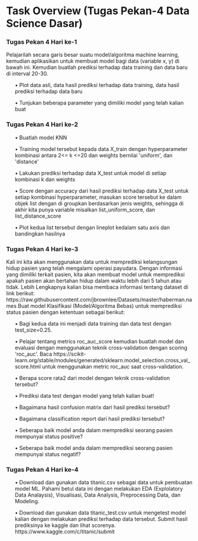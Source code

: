 # Task Overview (Tugas Pekan-4 Data Science Dasar)

<h3>Tugas Pekan 4 Hari ke-1</h3>
    Pelajarilah secara garis besar suatu model/algoritma machine learning, kemudian aplikasikan untuk membuat model bagi data (variable x, y) di bawah ini. Kemudian buatlah prediksi terhadap data training dan data baru di interval 20-30.
      <ol>• Plot data asli, data hasil prediksi terhadap data training, data hasil prediksi terhadap data baru</ol>
      <ol>• Tunjukan beberapa parameter yang dimiliki model yang telah kalian buat</ol>
      
<h3>Tugas Pekan 4 Hari ke-2</h3>
      <ol>• Buatlah model KNN</ol>
      <ol>• Training model tersebut kepada data X_train dengan hyperparameter kombinasi antara 2<= k <=20 dan weights bernilai 'uniform', dan 'distance' </ol>
      <ol>• Lakukan prediksi terhadap data X_test untuk model di setiap kombinasi k dan weights</ol>
      <ol>• Score dengan accuracy dari hasil prediksi terhadap data X_test untuk setiap kombinasi hyperparameter, masukan score tersebut ke dalam objek list dengan di groupkan berdasarkan jenis weights, sehingga di akhir kita punya variable misalkan list_uniform_score, dan list_distance_score</ol>
      <ol>• Plot kedua list tersebut dengan lineplot kedalam satu axis dan bandingkan hasilnya</ol>

<h3>Tugas Pekan 4 Hari ke-3</h3>
    Kali ini kita akan menggunakan data untuk memprediksi kelangsungan hidup pasien yang telah mengalami operasi payudara. Dengan informasi yang dimiliki terkait pasien, kita akan membuat model untuk memprediksi apakah pasien akan bertahan hidup dalam waktu lebih dari 5 tahun atau tidak.
    Lebih Lengkapnya kalian bisa membaca informasi tentang dataset di link berikut: https://raw.githubusercontent.com/jbrownlee/Datasets/master/haberman.names
    Buat model Klasifikasi (Model/Algoritma Bebas) untuk memprediksi status pasien dengan ketentuan sebagai berikut:
      <ol>• Bagi kedua data ini menjadi data training dan data test dengan test_size=0.25.</ol>
      <ol>• Pelajar tentang metrics roc_auc_score kemudian buatlah model dan evaluasi dengan menggunakan teknik cross-validation dengan scoring 'roc_auc'. Baca https://scikit-learn.org/stable/modules/generated/sklearn.model_selection.cross_val_score.html untuk menggunakan metric roc_auc saat cross-validation.</ol>
      <ol>• Berapa score rata2 dari model dengan teknik cross-validation tersebut?</ol>
      <ol>• Prediksi data test dengan model yang telah kalian buat!</ol>
      <ol>• Bagaimana hasil confusion matrix dari hasil prediksi tersebut?</ol>
      <ol>• Bagaimana classification report dari hasil prediksi tersebut?</ol>
      <ol>• Seberapa baik model anda dalam memprediksi seorang pasien mempunyai status positive?</ol>
      <ol>• Seberapa baik model anda dalam memprediksi seorang pasien mempunyai status negatif?</ol>

<h3>Tugas Pekan 4 Hari ke-4</h3>
      <ol>• Download dan gunakan data titanic.csv sebagai data untuk pembuatan model ML. Pahami betul data ini dengan melakukan EDA (Explolatory Data Analaysis), Visualisasi, Data Analysis, Preprocessing Data, dan Modeling.</ol>
      <ol>• Download dan gunakan data titanic_test.csv untuk mengetest model kalian dengan melakukan prediksi terhadap data tersebut. Submit hasil prediksinya ke kaggle dan lihat scorenya. https://www.kaggle.com/c/titanic/submit</ol>
